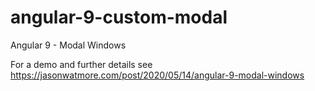 # angular-9-custom-modal

Angular 9 - Modal Windows

For a demo and further details see https://jasonwatmore.com/post/2020/05/14/angular-9-modal-windows
